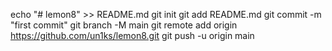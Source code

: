 echo "# lemon8" >> README.md
git init
git add README.md
git commit -m "first commit"
git branch -M main
git remote add origin https://github.com/un1ks/lemon8.git
git push -u origin main
